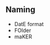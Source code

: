 ##  Naming

* DatE format <!-- .element: class="fragment roll-in"  -->
* FOlder <!-- .element: class="fragment roll-in"  -->
* maKER <!-- .element: class="fragment roll-in"  -->
